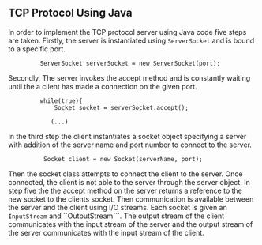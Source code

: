## TCP Protocol Using Java

In order to implement the TCP protocol server using Java code five steps are taken. Firstly, the server
is instantiated using ```ServerSocket``` and is bound to a specific port. 
```
         ServerSocket serverSocket = new ServerSocket(port);
```
Secondly, The server invokes the accept method and is constantly waiting until the
a client has made a connection on the given port. 
```
         while(true){
             Socket socket = serverSocket.accept();

            (...)
```

In the third step the client instantiates a socket object specifying a server with addition
of the server name and port number to connect to the server.
```
          Socket client = new Socket(serverName, port);
```
Then the socket class attempts to connect the client to the server. Once connected, the client 
is not able to the server through the server object.
In step five the the accept method on the server returns a reference to the new socket to the clients 
socket. 
Then communication is available between the server and the client using I/O streams. Each socket is given
an ```InputStream``` and ``OutputStream```. The output stream of the client communicates with the input stream
of the server and the output stream of the server communicates with the input stream of the client.

